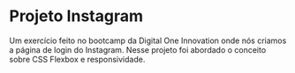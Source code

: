 # Projeto Instagram
Um exercício feito no bootcamp da Digital One Innovation onde nós criamos a página de login do Instagram. Nesse projeto foi abordado o conceito sobre CSS Flexbox e responsividade.
